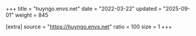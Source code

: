 +++
title = "huyngo.envs.net"
date = "2022-03-22"
updated = "2025-09-01"
weight = 845

[extra]
source = "https://huyngo.envs.net"
ratio = 100
size = 1
+++
